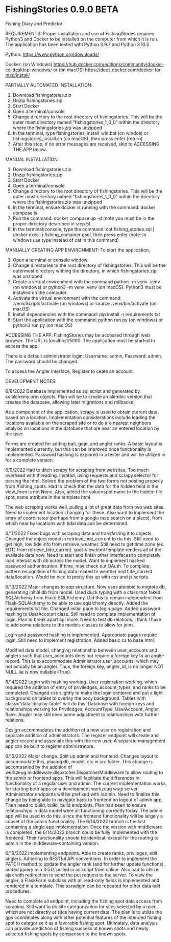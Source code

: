 # FishingStories 0.9.0 BETA
Fishing Diary and Predictor

REQUIREMENTS:
Proper installation and use of FishingStories requires Python3 and Docker to be installed on the computer from which it is run.  The application has been tested with Python 3.9.7 and Python 3.10.5

Python: https://www.python.org/downloads/

Docker: (on Windows) https://hub.docker.com/editions/community/docker-ce-desktop-windows/
        or (on macOS) https://docs.docker.com/docker-for-mac/install/
        

PARTIALLY AUTOMATED INSTALLATION:
1. Download fishingstories.zip
2. Unzip fishingstories.zip
3. Start Docker
4. Open a terminal/console
5. Change directory to the root directory of fishingstories.  This will be the outer most directory named "fishingstories_1_0_0" within the directory where the fishingstories.zip was unzipped
6. In the terminal, type fishingstories_install_win.bat (on windos) or fishingstories_install.sh (on macOS), then press enter (return)
7. After this step, if no error messages are received, skip to ACCESSING THE APP below.

MANUAL INSTALLATION:
1. Download fishingstories.zip
2. Unzip fishingstories.zip
3. Start Docker
4. Open a terminal/console
5. Change directory to the root directory of fishingstories.  This will be the outer most directory named "fishingstories_1_0_0" within the directory where the fishingstories.zip was unzipped
6. In the terminal, ensure docker is running with the command: docker compose ls
7. Run the command: docker compose up -d (note you must be in the proper directory described in step 5).
8. In the terminal/console, type the command: cat fishing_stories.sql | docker exec -i fishing_container psql, then press enter (note: in windows use type instead of cat in this command)


MANUALLY CREATING APP ENVIRONMENT:
To start the application,
1. Open a terminal or console window.
2. Change directories to the root directory of fishingstories.  This will be the outermost directory withing the directory, in which fishingstories.zip was unzipped
3. Create a virtual environment with the command python -m venv .venv (on windows) or python3 -m venv .venv (on macOS). Python3 must be installed on the computer.
4. Activate the virtual environment with the command: .venv/Scripts/activate (on windows) or source .venv/bin/activate (on macOS)
5. Install dependencies with the command: pip install -r requirements.txt
6. Start the application with the command: python run.py (on windows) or python3 run.py (on mac OS)


ACCESSING THE APP:
FishingStories may be accessed through web browser.  The URL is localhost:5000.  The application must be started to access the app.

There is a default administrator login:  Username: admin, Password: admin.  The password should be changed.

To access the Angler interface, Register to ceate an account.




DEVELOPMENT NOTES:

6/8/2022
Database implemented as sql script and generated by sqlalchemy.orm objects.  Plan will be to create an alembic version that 
creates the database, allowing later migrations and rollbacks

As a component of the application, scrapy is used to obtain current data, based on a location.  Implementation considerations
include loading the locations available on the scraped site or to do a k-nearest neighbors analysis on locations in the database
that are near an entered location by the user

Forms are created for adding bait, gear, and angler ranks.  A basic layout is implemented currently, but this can be improved
once functionality is implemented.  Password hashing is explored in a tester and will be utilized in for a complete version.

6/9/2022
Had to ditch scrapy for scraping from websites.  Too much overhead with threading.  Instead, using requests and scrapy.selector
for parsing the html.
Solved the problem of the two forms not posting properly from /fishing_spots.  Had to check that the data for the hidden field
in the view_form is not None.  Also, added the value=spot.name to the hidden file spot_name attribute in the template html.

The web scraping works well, pulling a lot of great data from two web sites.  Need to implement location changing for these.
Also want to implement the entry of coordinates (perhaps from a google map search on a place), from which near by locations
with tidal data can be determined.

6/11/2022
Fixed bugs with scraping data and transferring it to objects.  Changed the object model in retrieve_tide_current to do this.
Still need to get high, low tide info from retrieve_weather.  Still need to get time zone (ex. EDT) from
retrieve_tide_current.  spot-view.html template renders all of the available data now.  Need to start and finish other
interfaces to completely load interact with db across the model.  Want to implement hashed password authentication.  If time,
may check out OAuth.  To complete, pattern recognition of fishing data related to weather and tide_current data/location.
Would be nice to pretty this up with css and js scripts.

6/13/2022
Major changes to app structure.  Now uses alembic to migrate db, generating initial db from model.  Used duck typing with a
class that faked SQLAlchemy from Flask-SQLAlchemy.  Did this to remain independent from Flask-SQLAlchemy to be able to use
sqlalchemy directly.  Added the requirements.txt file.  Changed initial page to login page.  Added password hashing to UserAccount
class.  Still need to complete implementation of login.  Plan to break apart api more.  Need to test db relations.  I think I have
to add some relations to the models classes to allow for joins.

Login and password hashing is implemented.  Appropriate pages require login.  Still need to implement registration.  Added basic cs
to base.html.

Modified data model, changing relationship between user_accounts and anglers such that user_accounts does not require a foreign
key to an angler record.  This is to accommodate Administrator user_accounts, which may not actually be an angler.  Thus, the
foreign key, angler_id, is no longer NOT NULL (ie is now nullable=True).

6/14/2022
Login with hashing working.  User registration working, which required the addition of entry of priviledges, account_types, and ranks
to be completed.  Changed css slightly to make the login centered and put a light background on tables to overlay the bocy background.
Tables with class="data-display-table" will do this.  Database with foreign keys and relationships working for Priviledges, AccountType,
UserAccount, Angler, Rank.  Angler may still need some adjustment to relationships with further relations.

Design accommodates the addition of a new user on registration and separate addition of administrators.  The register endpoint will
create and angler record and associate this with the new user.  A separate management app can be built to register administrators.

6/15/2022
Major change.  Split up admin and frontend.  Changes layout to accommodate this, placing db, model, etc in src folder.  This change is
accompanied by the addition of werkzeug.middleware.dispatcher.DispatcherMiddleware to allow routing to the admin or frontend apps.
This will facilitate the differences in functionality of a regular user and admin.  The current implementation works for starting
both apps on a development werkzeug wsgi server.  Administrator endpoints will be prefixed with /admin.  Need to finalize this change
by being able to navigate back to frontend on logout of admin app.  Then need to build, build, build endpoints.  Plan had been to
ensure relationships in data model were all functioning correctly today.  The admin app will be used to do this, since the frontend
functionality will be largely a subset of the admin functionality.  The 6/14/2022 branch is the last containing a single app
implementation.  Once the version with middleware is completed, the 6/14/2022 branch could be fully implemented with the frontend.
Their functionality should be identical, except for the routing to admin in the middleware-containing version.

6/19/2022
Implementing endpoints.  Able to create ranks, privileges, edit anglers.  Adhering to RESTful API conventions.  In order to implement
the PATCH method to update the angler rank (and for further update functions), added jquery min 3.5.0, pulled in as script from online.
Also had to utilize ajax with redirection to send the put request to the server.  To view the angler, a FlaskForm subclass with all
read-only fields is implemented and rendered in a template.  This paradigm can be repeated for other data edit procedures.

Need to complete all endpoint, including the fishing spot data access from scraping.  Still want to do site categorization for sites
selected by a user, which are not directly at sites having current data.  The plan is to utilize the gps coordinates along with other
potential features of the intended fishing spot to categorize it as a favorable fishing spot.  Ultimately, data analysis can provide
prediction of fishing success at known spots and newly selected fishing spots by comparison to the known spots.
